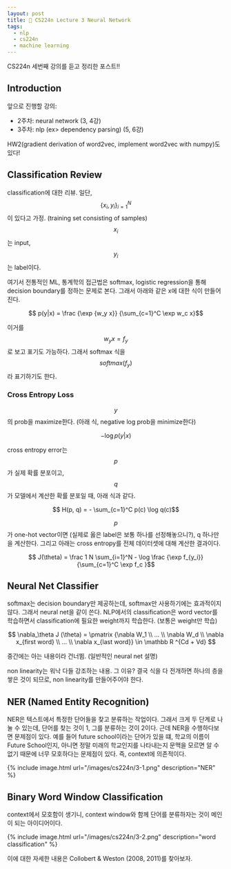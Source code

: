 ```yaml
---
layout: post
title: 📕 CS224n Lecture 3 Neural Network
tags:
  - nlp
  - cs224n
  - machine learning
---
```


CS224n 세번째 강의를 듣고 정리한 포스트!!

## Introduction

앞으로 진행할 강의:

* 2주차: neural network (3, 4강)
* 3주차: nlp (ex> dependency parsing) (5, 6강)

HW2(gradient derivation of word2vec, implement word2vec with numpy)도 있다!

## Classification Review

classification에 대한 리뷰. 일단, $$ \{x_i, y_i\}_{i=1}^N $$ 이 있다고 가정. (training set consisting of samples) $$x_i$$는 input, $$y_i$$는 label이다.

여기서 전통적인 ML, 통계학의 접근법은 softmax, logistic regression을 통해 decision boundary를 정하는 문제로 본다. 그래서 아래와 같은 x에 대한 식이 만들어진다.

$$ p(y|x) = \frac {\exp {w_y x}} {\sum_{c=1}^C \exp w_c x}$$

이거를 $$w_y x = f_y$$로 보고 표기도 가능하다. 그래서 softmax 식을 $$softmax(f_y)$$라 표기하기도 한다.

### Cross Entropy Loss

$$y$$의 prob을 maximize한다. (아래 식, negative log prob을 minimize한다)

$$ - \log p(y|x)$$

cross entropy error는 $$p$$가 실제 확률 분포이고, $$q$$가 모델에서 계산한 확률 분포일 때, 아래 식과 같다.

$$ H(p, q) = - \sum_{c=1}^C p(c) \log q(c)$$

$$p$$가 one-hot vector이면 (실제로 옳은 label은 보통 하나를 선정해놓으니?), q 하나만을 계산한다. 그리고 아래는 cross entropy를 전체 데이터셋에 대해 계산한 결과이다.

$$ J(\theta) = \frac 1 N \sum_{i=1}^N - \log \frac {\exp f_{y_i}} {\sum_{c=1}^C \exp f_c }$$

## Neural Net Classifier

softmax는 decision boundary만 제공하는데, softmax만 사용하기에는 효과적이지 않다. 그래서 neural net을 같이 쓴다. NLP에서의 classification은 word vector를 학습하면서 classification에 필요한 weight까지 학습한다. (보통은 weight만 학습)

$$ \nabla_\theta J (\theta) = \pmatrix {\nabla W_1 \\ ... \\ \nabla W_d \\ \nabla x_{first word} \\ ... \\ \nabla x_{last word}} \in \mathbb R ^{Cd + Vd} $$

중간에는 아는 내용이라 건너뜀. (일반적인 neural net 설명)

non linearity는 워낙 다들 강조하는 내용. 그 이유? 결국 식을 다 전개하면 하나의 층을 쌓은 것이 되므로, non linearity를 만들어주어야 한다.

## NER (Named Entity Recognition)

NER은 텍스트에서 특정한 단어들을 찾고 분류하는 작업이다. 그래서 크게 두 단계로 나눌 수 있는데, 단어를 찾는 것이 1, 그를 분류하는 것이 2이다. 근데 NER을 수행하다보면 문제점이 있다. 예를 들어 future school이라는 단어가 있을 떄, 학교의 이름이 Future School인지, 아니면 정말 미래의 학교인지를 나타내는지 문맥을 모르면 알 수 없기 때문에 너무 모호하다는 문제점이 있다. 즉, context에 의존적이다.

{% include image.html url="/images/cs224n/3-1.png" description="NER" %}

## Binary Word Window Classification

context에서 모호함이 생기니, context window와 함께 단어를 분류하자는 것이 메인이 되는 아이디어이다.

{% include image.html url="/images/cs224n/3-2.png" description="word classification" %}

이에 대한 자세한 내용은 Collobert & Weston (2008, 2011)를 찾아보자.
